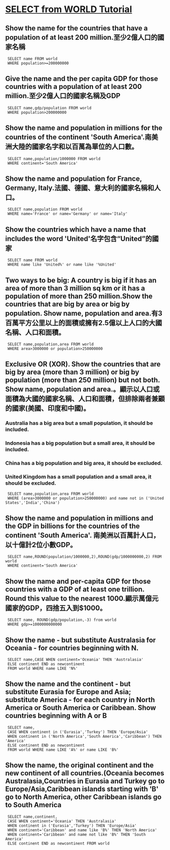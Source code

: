 # [SELECT from WORLD Tutorial](https://sqlzoo.net/wiki/SELECT_from_WORLD_Tutorial/zh)

## Show the name for the countries that have a population of at least 200 million.至少2億人口的國家名稱

     SELECT name FROM world 
     WHERE population>=200000000

## Give the name and the per capita GDP for those countries with a population of at least 200 million.至少2億人口的國家名稱及GDP

     SELECT name,gdp/population FROM world
     WHERE population>200000000

## Show the name and population in millions for the countries of the continent 'South America'.南美洲大陸的國家名字和以百萬為單位的人口數。

     SELECT name,population/1000000 FROM world
     WHERE continent='South America'

## Show the name and population for France, Germany, Italy.法國、德國、意大利的國家名稱和人口。

     SELECT name,population FROM world
     WHERE name='France' or name='Germany' or name='Italy'

## Show the countries which have a name that includes the word 'United'名字包含“United”的國家

     SELECT name FROM world
     WHERE name like 'United%' or name like '%United'

## Two ways to be big: A country is big if it has an area of more than 3 million sq km or it has a population of more than 250 million.Show the countries that are big by area or big by population. Show name, population and area.有3百萬平方公里以上的面積或擁有2.5億以上人口的大國名稱、人口和面積。

     SELECT name,population,area FROM world
     WHERE area>3000000 or population>250000000

## Exclusive OR (XOR). Show the countries that are big by area (more than 3 million) or big by population (more than 250 million) but not both. Show name, population and area.。顯示以人口或面積為大國的國家名稱、人口和面積，但排除兩者兼顧的國家(美國、印度和中國)。

### Australia has a big area but a small population, it should be included.

### Indonesia has a big population but a small area, it should be included.

### China has a big population and big area, it should be excluded.

### United Kingdom has a small population and a small area, it should be excluded.

     SELECT name,population,area FROM world
     WHERE (area>3000000 or population>250000000) and name not in ('United States','India','China')

## Show the name and population in millions and the GDP in billions for the countries of the continent 'South America'. 南美洲以百萬計人口，以十億計2位小數GDP。

     SELECT name,ROUND(population/1000000,2),ROUND(gdp/1000000000,2) FROM world
     WHERE continent='South America'

## Show the name and per-capita GDP for those countries with a GDP of at least one trillion. Round this value to the nearest 1000.顯示萬億元國家的GDP，四捨五入到$1000。

     SELECT name, ROUND(gdp/population,-3) from world
     WHERE gdp>=1000000000000

## Show the name - but substitute Australasia for Oceania - for countries beginning with N.

     SELECT name,CASE WHEN continent='Oceania' THEN 'Australasia'
     ELSE continent END as newcontinent
     FROM world WHERE name LIKE 'N%'

## Show the name and the continent - but substitute Eurasia for Europe and Asia; substitute America - for each country in North America or South America or Caribbean. Show countries beginning with A or B

     SELECT name,
     CASE WHEN continent in ('Eurasia','Turkey') THEN 'Europe/Asia'
     WHEN continent in ('North America','South America','Caribbean') THEN 'America'
     ELSE continent END as newcontinent
     FROM world WHERE name LIKE 'A%' or name LIKE 'B%'

## Show the name, the original continent and the new continent of all countries.(Oceania becomes Australasia,Countries in Eurasia and Turkey go to Europe/Asia,Caribbean islands starting with 'B' go to North America, other Caribbean islands go to South America

     SELECT name,continent,
     CASE WHEN continent='Oceania' THEN 'Australasia'
     WHEN continent in ('Eurasia','Turkey') THEN 'Europe/Asia'
     WHEN continent='Caribbean' and name like 'B%' THEN 'North America'
     WHEN continent='Caribbean' and name not like 'B%' THEN 'South America'
     ELSE continent END as newcontinent FROM world
